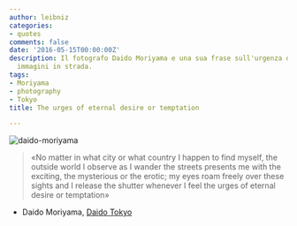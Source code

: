 ```yaml
---
author: leibniz
categories:
- quotes
comments: false
date: '2016-05-15T00:00:00Z'
description: Il fotografo Daido Moriyama e una sua frase sull'urgenza di scattare
  immagini in strada.
tags:
- Moriyama
- photography
- Tokyo
title: The urges of eternal desire or temptation

---
```

![daido-moriyama](http://www.sabsconnexions.com/wp-content/uploads/2016/01/Tokyo-Color-2008-2015-%C2%A9-Daido-Moriyama-Photo-Foundation2.png)

>«No matter in what city or what country I happen to find myself, the outside world I observe as I wander the streets presents me with the exciting, the mysterious or the erotic; my eyes roam freely over these sights and I release the shutter whenever I feel the urges of eternal desire or temptation»

- Daido Moriyama, [Daido Tokyo](http://presse.fondation.cartier.com/en-ce-moment/daido-moriyama-daido-tokyo/)